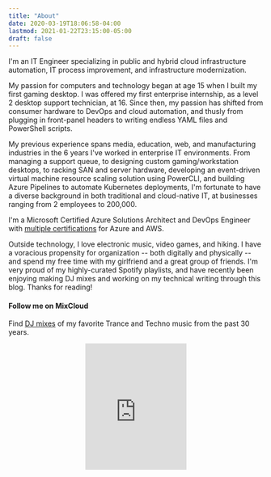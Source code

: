 ```yaml
---
title: "About"
date: 2020-03-19T18:06:58-04:00
lastmod: 2021-01-22T23:15:00-05:00
draft: false
---
```


I'm an IT Engineer specializing in public and hybrid cloud infrastructure automation, IT process improvement, and infrastructure modernization.

My passion for computers and technology began at age 15 when I built my first gaming desktop. I was offered my first enterprise internship, as a level 2 desktop support technician, at 16. Since then, my passion has shifted from consumer hardware to DevOps and cloud automation, and thusly from plugging in front-panel headers to writing endless YAML files and PowerShell scripts.

My previous experience spans media, education, web, and manufacturing industries in the 6 years I've worked in enterprise IT environments. From managing a support queue, to designing custom gaming/workstation desktops, to racking SAN and server hardware, developing an event-driven virtual machine resource scaling solution using PowerCLI, and building Azure Pipelines to automate Kubernetes deployments, I'm fortunate to have a diverse background in both traditional and cloud-native IT, at businesses ranging from 2 employees to 200,000.

I'm a Microsoft Certified Azure Solutions Architect and DevOps Engineer with [multiple certifications](https://www.youracclaim.com/users/ryland-degregory/badges) for Azure and AWS.

Outside technology, I love electronic music, video games, and hiking. I have a voracious propensity for organization -- both digitally and physically -- and spend my free time with my girlfriend and a great group of friends. I'm very proud of my highly-curated Spotify playlists, and have recently been enjoying making DJ mixes and working on my technical writing through this blog. Thanks for reading!

#### Follow me on MixCloud

Find [DJ mixes](https://www.mixcloud.com/rylanddegregory/) of my favorite Trance and Techno music from the past 30 years.

<p align="center"><iframe width="200" height="250" src="https://www.mixcloud.com/widget/follow/?u=%2Frylanddegregory%2F&hide_followers=1" frameborder="0" ></iframe></p>
